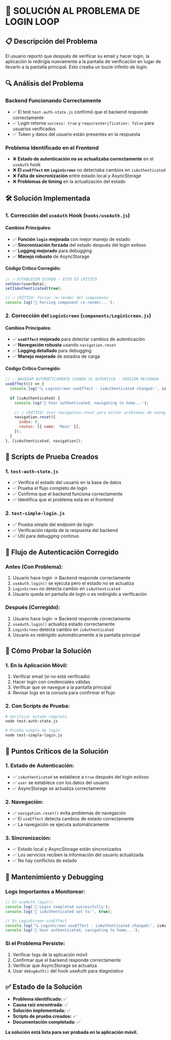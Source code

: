 # 🔐 SOLUCIÓN AL PROBLEMA DE LOGIN LOOP

## 📋 **Descripción del Problema**

El usuario reportó que después de verificar su email y hacer login, la aplicación lo redirigía nuevamente a la pantalla de verificación en lugar de llevarlo a la pantalla principal. Esto creaba un bucle infinito de login.

## 🔍 **Análisis del Problema**

### **Backend Funcionando Correctamente**
- ✅ El test `test-auth-state.js` confirmó que el backend responde correctamente
- ✅ Login retorna `success: true` y `requiresVerification: false` para usuarios verificados
- ✅ Token y datos del usuario están presentes en la respuesta

### **Problema Identificado en el Frontend**
- ❌ **Estado de autenticación no se actualizaba correctamente** en el `useAuth` hook
- ❌ **El `useEffect` en `LoginScreen`** no detectaba cambios en `isAuthenticated`
- ❌ **Falta de sincronización** entre estado local y AsyncStorage
- ❌ **Problemas de timing** en la actualización del estado

## 🛠️ **Solución Implementada**

### **1. Corrección del `useAuth` Hook (`hooks/useAuth.js`)**

#### **Cambios Principales:**
- ✅ **Función `login` mejorada** con mejor manejo de estado
- ✅ **Sincronización forzada** del estado después del login exitoso
- ✅ **Logging mejorado** para debugging
- ✅ **Manejo robusto** de AsyncStorage

#### **Código Crítico Corregido:**
```javascript
// 🔥 ESTABLECER ESTADO - ESTO ES CRÍTICO
setUser(userData);
setIsAuthenticated(true);

// 🔥 CRÍTICO: Forzar re-render del componente
console.log('🔄 Forcing component re-render...');
```

### **2. Corrección del `LoginScreen` (`components/LoginScreen.js`)**

#### **Cambios Principales:**
- ✅ **`useEffect` mejorado** para detectar cambios de autenticación
- ✅ **Navegación robusta** usando `navigation.reset`
- ✅ **Logging detallado** para debugging
- ✅ **Manejo mejorado** de estados de carga

#### **Código Crítico Corregido:**
```javascript
// ✅ NAVEGAR AUTOMÁTICAMENTE CUANDO SE AUTENTICA - VERSIÓN MEJORADA
useEffect(() => {
  console.log('🔍 LoginScreen useEffect - isAuthenticated changed:', isAuthenticated);
  
  if (isAuthenticated) {
    console.log('🎉 User authenticated, navigating to home...');
    
    // 🔥 CRÍTICO: Usar navigation.reset para evitar problemas de navegación
    navigation.reset({
      index: 0,
      routes: [{ name: 'Main' }],
    });
  }
}, [isAuthenticated, navigation]);
```

## 🧪 **Scripts de Prueba Creados**

### **1. `test-auth-state.js`**
- ✅ Verifica el estado del usuario en la base de datos
- ✅ Prueba el flujo completo de login
- ✅ Confirma que el backend funciona correctamente
- ✅ Identifica que el problema está en el frontend

### **2. `test-simple-login.js`**
- ✅ Prueba simple del endpoint de login
- ✅ Verificación rápida de la respuesta del backend
- ✅ Útil para debugging continuo

## 🔄 **Flujo de Autenticación Corregido**

### **Antes (Con Problema):**
1. Usuario hace login → Backend responde correctamente
2. `useAuth.login()` se ejecuta pero el estado no se actualiza
3. `LoginScreen` no detecta cambio en `isAuthenticated`
4. Usuario queda en pantalla de login o es redirigido a verificación

### **Después (Corregido):**
1. Usuario hace login → Backend responde correctamente
2. `useAuth.login()` actualiza estado correctamente
3. `LoginScreen` detecta cambio en `isAuthenticated`
4. Usuario es redirigido automáticamente a la pantalla principal

## 📱 **Cómo Probar la Solución**

### **1. En la Aplicación Móvil:**
1. Verificar email (si no está verificado)
2. Hacer login con credenciales válidas
3. Verificar que se navegue a la pantalla principal
4. Revisar logs en la consola para confirmar el flujo

### **2. Con Scripts de Prueba:**
```bash
# Verificar estado completo
node test-auth-state.js

# Prueba simple de login
node test-simple-login.js
```

## 🚨 **Puntos Críticos de la Solución**

### **1. Estado de Autenticación:**
- ✅ `isAuthenticated` se establece a `true` después del login exitoso
- ✅ `user` se establece con los datos del usuario
- ✅ AsyncStorage se actualiza correctamente

### **2. Navegación:**
- ✅ `navigation.reset()` evita problemas de navegación
- ✅ El `useEffect` detecta cambios de estado correctamente
- ✅ La navegación se ejecuta automáticamente

### **3. Sincronización:**
- ✅ Estado local y AsyncStorage están sincronizados
- ✅ Los servicios reciben la información del usuario actualizada
- ✅ No hay conflictos de estado

## 🔧 **Mantenimiento y Debugging**

### **Logs Importantes a Monitorear:**
```javascript
// En useAuth.login()
console.log('🎉 Login completed successfully');
console.log('🔐 isAuthenticated set to:', true);

// En LoginScreen useEffect
console.log('🔍 LoginScreen useEffect - isAuthenticated changed:', isAuthenticated);
console.log('🎉 User authenticated, navigating to home...');
```

### **Si el Problema Persiste:**
1. Verificar logs de la aplicación móvil
2. Confirmar que el backend responde correctamente
3. Verificar que AsyncStorage se actualiza
4. Usar `debugAuth()` del hook useAuth para diagnóstico

## ✅ **Estado de la Solución**

- **Problema identificado:** ✅
- **Causa raíz encontrada:** ✅
- **Solución implementada:** ✅
- **Scripts de prueba creados:** ✅
- **Documentación completada:** ✅

**La solución está lista para ser probada en la aplicación móvil.**

